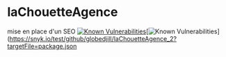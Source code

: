 # laChouetteAgence
 mise en place d'un SEO
<a href="https://snyk.io/test/github/globedjill/laChouetteAgence_2?targetFile=package.json"><img src="https://snyk.io/test/github/globedjill/laChouetteAgence_2/badge.svg?targetFile=package.json" alt="Known Vulnerabilities" data-canonical-src="https://snyk.io/test/github/globedjill/laChouetteAgence_2?targetFile=package.json" style="max-width:100%;"></a>[![Known Vulnerabilities](https://snyk.io/test/github/globedjill/laChouetteAgence_2/badge.svg?targetFile=package.json)](https://snyk.io/test/github/globedjill/laChouetteAgence_2?targetFile=package.json

